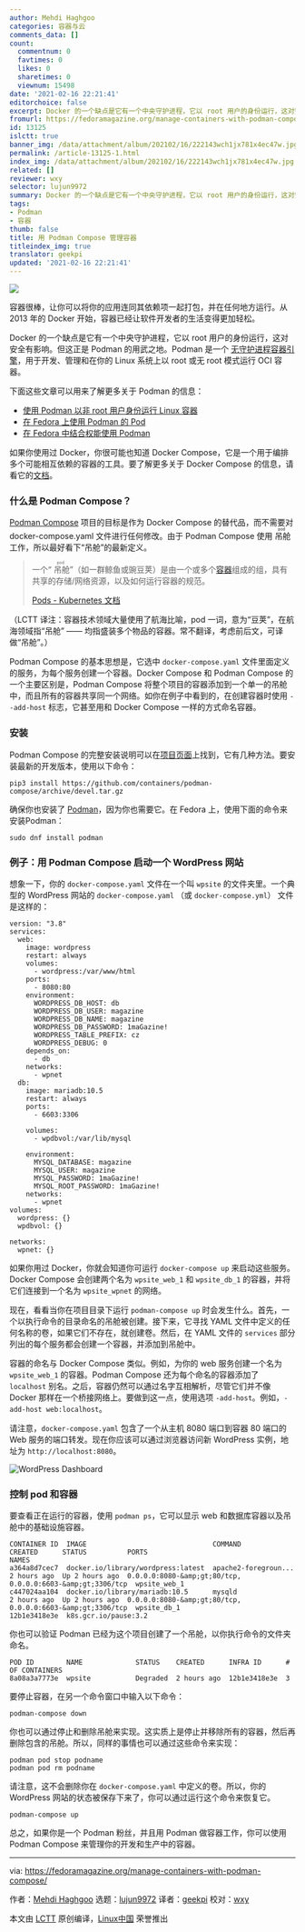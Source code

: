 ```yaml
---
author: Mehdi Haghgoo
categories: 容器与云
comments_data: []
count:
  commentnum: 0
  favtimes: 0
  likes: 0
  sharetimes: 0
  viewnum: 15498
date: '2021-02-16 22:21:41'
editorchoice: false
excerpt: Docker 的一个缺点是它有一个中央守护进程，它以 root 用户的身份运行，这对安全有影响。但这正是 Podman 的用武之地。
fromurl: https://fedoramagazine.org/manage-containers-with-podman-compose/
id: 13125
islctt: true
banner_img: /data/attachment/album/202102/16/222143wch1jx781x4ec47w.jpg
permalink: /article-13125-1.html
index_img: /data/attachment/album/202102/16/222143wch1jx781x4ec47w.jpg.thumb.jpg
related: []
reviewer: wxy
selector: lujun9972
summary: Docker 的一个缺点是它有一个中央守护进程，它以 root 用户的身份运行，这对安全有影响。但这正是 Podman 的用武之地。
tags:
- Podman
- 容器
thumb: false
title: 用 Podman Compose 管理容器
titleindex_img: true
translator: geekpi
updated: '2021-02-16 22:21:41'
---
```


![](/data/attachment/album/202102/16/222143wch1jx781x4ec47w.jpg)


容器很棒，让你可以将你的应用连同其依赖项一起打包，并在任何地方运行。从 2013 年的 Docker 开始，容器已经让软件开发者的生活变得更加轻松。


Docker 的一个缺点是它有一个中央守护进程，它以 root 用户的身份运行，这对安全有影响。但这正是 Podman 的用武之地。Podman 是一个 [无守护进程容器引擎](https://podman.io)，用于开发、管理和在你的 Linux 系统上以 root 或无 root 模式运行 OCI 容器。


下面这些文章可以用来了解更多关于 Podman 的信息：


* [使用 Podman 以非 root 用户身份运行 Linux 容器](/article-10156-1.html)
* [在 Fedora 上使用 Podman 的 Pod](https://fedoramagazine.org/podman-pods-fedora-containers/)
* [在 Fedora 中结合权能使用 Podman](/article-12859-1.html)


如果你使用过 Docker，你很可能也知道 Docker Compose，它是一个用于编排多个可能相互依赖的容器的工具。要了解更多关于 Docker Compose 的信息，请看它的[文档](https://docs.docker.com/compose/)。


### 什么是 Podman Compose？


[Podman Compose](https://github.com/containers/podman-compose) 项目的目标是作为 Docker Compose 的替代品，而不需要对 docker-compose.yaml 文件进行任何修改。由于 Podman Compose 使用<ruby> 吊舱 <rt>  pod </rt></ruby> 工作，所以最好看下“吊舱”的最新定义。



> 
> 一个“<ruby> 吊舱 <rt>  pod </rt></ruby> ”（如一群鲸鱼或豌豆荚）是由一个或多个[容器](https://kubernetes.io/docs/concepts/containers/)组成的组，具有共享的存储/网络资源，以及如何运行容器的规范。
> 
> 
> [Pods - Kubernetes 文档](https://kubernetes.io/docs/concepts/workloads/pods/)
> 
> 
> 


（LCTT 译注：容器技术领域大量使用了航海比喻，pod 一词，意为“豆荚”，在航海领域指“吊舱” —— 均指盛装多个物品的容器。常不翻译，考虑前后文，可译做“吊舱”。）


Podman Compose 的基本思想是，它选中 `docker-compose.yaml` 文件里面定义的服务，为每个服务创建一个容器。Docker Compose 和 Podman Compose 的一个主要区别是，Podman Compose 将整个项目的容器添加到一个单一的吊舱中，而且所有的容器共享同一个网络。如你在例子中看到的，在创建容器时使用 `--add-host` 标志，它甚至用和 Docker Compose 一样的方式命名容器。


### 安装


Podman Compose 的完整安装说明可以在[项目页面](https://github.com/containers/podman-compose)上找到，它有几种方法。要安装最新的开发版本，使用以下命令：



```
pip3 install https://github.com/containers/podman-compose/archive/devel.tar.gz

```

确保你也安装了 [Podman](https://podman.io/getting-started/installation)，因为你也需要它。在 Fedora 上，使用下面的命令来安装Podman：



```
sudo dnf install podman

```

### 例子：用 Podman Compose 启动一个 WordPress 网站


想象一下，你的 `docker-compose.yaml` 文件在一个叫 `wpsite` 的文件夹里。一个典型的 WordPress 网站的 `docker-compose.yaml` （或 `docker-compose.yml`） 文件是这样的：



```
version: "3.8"
services:
  web:
    image: wordpress
    restart: always
    volumes:
      - wordpress:/var/www/html
    ports:
      - 8080:80
    environment:
      WORDPRESS_DB_HOST: db
      WORDPRESS_DB_USER: magazine
      WORDPRESS_DB_NAME: magazine
      WORDPRESS_DB_PASSWORD: 1maGazine!
      WORDPRESS_TABLE_PREFIX: cz
      WORDPRESS_DEBUG: 0
    depends_on:
      - db
    networks:
      - wpnet
  db:
    image: mariadb:10.5
    restart: always
    ports:
      - 6603:3306

    volumes:
      - wpdbvol:/var/lib/mysql

    environment:
      MYSQL_DATABASE: magazine
      MYSQL_USER: magazine
      MYSQL_PASSWORD: 1maGazine!
      MYSQL_ROOT_PASSWORD: 1maGazine!
    networks:
      - wpnet
volumes:
  wordpress: {}
  wpdbvol: {}

networks:
  wpnet: {}

```

如果你用过 Docker，你就会知道你可运行 `docker-compose up` 来启动这些服务。Docker Compose 会创建两个名为 `wpsite_web_1` 和 `wpsite_db_1` 的容器，并将它们连接到一个名为 `wpsite_wpnet` 的网络。


现在，看看当你在项目目录下运行 `podman-compose up` 时会发生什么。首先，一个以执行命令的目录命名的吊舱被创建。接下来，它寻找 YAML 文件中定义的任何名称的卷，如果它们不存在，就创建卷。然后，在 YAML 文件的 `services` 部分列出的每个服务都会创建一个容器，并添加到吊舱中。


容器的命名与 Docker Compose 类似。例如，为你的 web 服务创建一个名为 `wpsite_web_1` 的容器。Podman Compose 还为每个命名的容器添加了 `localhost` 别名。之后，容器仍然可以通过名字互相解析，尽管它们并不像 Docker 那样在一个桥接网络上。要做到这一点，使用选项 `-add-host`。例如，`-add-host web:localhost`。


请注意，`docker-compose.yaml` 包含了一个从主机 8080 端口到容器 80 端口的 Web 服务的端口转发。现在你应该可以通过浏览器访问新 WordPress 实例，地址为 `http://localhost:8080`。


![WordPress Dashboard](/data/attachment/album/202102/16/222143atcbb6hh8e77h7cl.png)


### 控制 pod 和容器


要查看正在运行的容器，使用 `podman ps`，它可以显示 web 和数据库容器以及吊舱中的基础设施容器。



```
CONTAINER ID  IMAGE                               COMMAND               CREATED      STATUS          PORTS                                         NAMES
a364a8d7cec7  docker.io/library/wordpress:latest  apache2-foregroun...  2 hours ago  Up 2 hours ago  0.0.0.0:8080-&amp;gt;80/tcp, 0.0.0.0:6603-&amp;gt;3306/tcp  wpsite_web_1
c447024aa104  docker.io/library/mariadb:10.5      mysqld                2 hours ago  Up 2 hours ago  0.0.0.0:8080-&amp;gt;80/tcp, 0.0.0.0:6603-&amp;gt;3306/tcp  wpsite_db_1
12b1e3418e3e  k8s.gcr.io/pause:3.2

```

你也可以验证 Podman 已经为这个项目创建了一个吊舱，以你执行命令的文件夹命名。



```
POD ID        NAME             STATUS    CREATED      INFRA ID      # OF CONTAINERS
8a08a3a7773e  wpsite           Degraded  2 hours ago  12b1e3418e3e  3

```

要停止容器，在另一个命令窗口中输入以下命令：



```
podman-compose down

```

你也可以通过停止和删除吊舱来实现。这实质上是停止并移除所有的容器，然后再删除包含的吊舱。所以，同样的事情也可以通过这些命令来实现：



```
podman pod stop podname
podman pod rm podname

```

请注意，这不会删除你在 `docker-compose.yaml` 中定义的卷。所以，你的 WordPress 网站的状态被保存下来了，你可以通过运行这个命令来恢复它。



```
podman-compose up

```

总之，如果你是一个 Podman 粉丝，并且用 Podman 做容器工作，你可以使用 Podman Compose 来管理你的开发和生产中的容器。




---


via: <https://fedoramagazine.org/manage-containers-with-podman-compose/>


作者：[Mehdi Haghgoo](https://fedoramagazine.org/author/powergame/) 选题：[lujun9972](https://github.com/lujun9972) 译者：[geekpi](https://github.com/geekpi) 校对：[wxy](https://github.com/wxy)


本文由 [LCTT](https://github.com/LCTT/TranslateProject) 原创编译，[Linux中国](https://linux.cn/) 荣誉推出